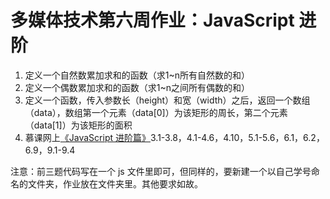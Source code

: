 # 多媒体技术第六周作业：JavaScript 进阶

 
1. 定义一个自然数累加求和的函数（求1~n所有自然数的和）
2. 定义一个偶数累加求和的函数（求1~n之间所有偶数的和）
3. 定义一个函数，传入参数长（height）和宽（width）之后，返回一个数组（data），数组第一个元素（data[0]）为该矩形的周长，第二个元素（data[1]）为该矩形的面积
4. 慕课网上[《JavaScript 进阶篇》](http://www.imooc.com/learn/10)3.1-3.8，4.1-4.6，4.10，5.1-5.6，6.1，6.2，6.9，9.1-9.4

注意：前三题代码写在一个 js 文件里即可，但同样的，要新建一个以自己学号命名的文件夹，作业放在文件夹里。其他要求如故。
